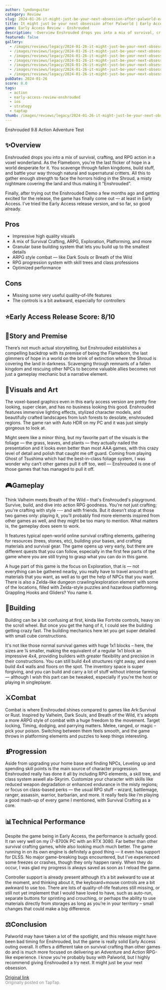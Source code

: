 ```yaml
---
author: lyndonguitar
category: Review
slug: 2024-01-26-it-might-just-be-your-next-obsession-after-palworld-early-access-review-enshrouded
title: It might just be your next obsession after Palworld | Early Access Review - Enshrouded
game: Early Access Review - Enshrouded
description: ✨Overview Enshrouded drops you into a mix of survival, crafting, and RPG action in a voxel wonderland. As the Flameborn, you're the last flicker of hope in a world desperate for it. You scavenge through fallen kingdoms, build stuff, and battle your way through natural and supernatural critters. All this to gather enough strength to face the horrors hiding in the Shroud, a misty nightmare covering the land and thus making it “Enshrouded”.
featured: false
gallery:
  - /images/reviews/legacy/2024-01-26-it-might-just-be-your-next-obsession-after-palworld--early-access-review---enshrouded-0.avif
  - /images/reviews/legacy/2024-01-26-it-might-just-be-your-next-obsession-after-palworld--early-access-review---enshrouded-1.avif
  - /images/reviews/legacy/2024-01-26-it-might-just-be-your-next-obsession-after-palworld--early-access-review---enshrouded-2.avif
  - /images/reviews/legacy/2024-01-26-it-might-just-be-your-next-obsession-after-palworld--early-access-review---enshrouded-3.avif
  - /images/reviews/legacy/2024-01-26-it-might-just-be-your-next-obsession-after-palworld--early-access-review---enshrouded-4.avif
  - /images/reviews/legacy/2024-01-26-it-might-just-be-your-next-obsession-after-palworld--early-access-review---enshrouded-5.avif
  - /images/reviews/legacy/2024-01-26-it-might-just-be-your-next-obsession-after-palworld--early-access-review---enshrouded-6.avif
pubDate: 2024-01-26
score: 8.0
tags:
  - action
  - early-access-review-enshrouded
  - ios
  - strategy
  - taptap
thumb: /images/reviews/legacy/2024-01-26-it-might-just-be-your-next-obsession-after-palworld--early-access-review---enshrouded-0.avif
---
```


Enshrouded
9.8
Action
Adventure
Test


## ✨Overview
Enshrouded drops you into a mix of survival, crafting, and RPG action in a voxel wonderland. As the Flameborn, you're the last flicker of hope in a world desperate for it. You scavenge through fallen kingdoms, build stuff, and battle your way through natural and supernatural critters. All this to gather enough strength to face the horrors hiding in the Shroud, a misty nightmare covering the land and thus making it “Enshrouded”.

Finally, after trying out the Enshrouded Demo a few months ago and getting excited for the release, the game has finally come out — at least in Early Access. I’ve tried the Early Access release version, and so far, so good already.




## Pros
- Impressive high quality visuals
- A mix of Survival Crafting, ARPG, Exploration, Platforming, and more
- Granular base building system that lets you build up to the smallest details
- ARPG style combat — like Dark Souls or Breath of the Wild
- RPG progression system with skill trees and class professions
- Optimized performance





## Cons
- Missing some very useful quality-of-life features
- The controls is a bit awkward, especially for controllers



## ⭐️Early Access Release Score: 8/10


## 📖Story and Premise
There’s not much actual storytelling, but Enshrouded establishes a compelling backdrop with its premise of being the Flameborn, the last glimmers of hope in a world on the brink of extinction where the Shroud is covering the land in darkness. Scavenging through remnants of a fallen kingdom and rescuing other NPCs to become valuable allies becomes not just a gameplay mechanic but a narrative element.


## 🎨Visuals and Art
The voxel-based graphics even in this early access version are pretty fine looking, super clean, and has no business looking this good. Enshrouded features immersive lighting effects, stylized character models, and beautifully crafted landscapes from lush forests to desolate, enshrouded regions. The game ran with Auto HDR on my PC and it was just simply gorgeous to look at.

Might seem like a minor thing, but my favorite part of the visuals is the foliage — the grass, leaves, and plants — they actually nailed the presentation and it looks even better than most AAA games, with this crazy level of detail and polish that caught me off guard. Coming from playing Ghost of Tsushima which had the best-in-class foliage system, I was wonder why can’t other games pull it off too, well — Enshrouded is one of those games that has managed to pull it off.


## 🎮Gameplay
Think Valheim meets Breath of the Wild – that's Enshrouded's playground. Survive, build, and dive into action RPG goodness. You're not just crafting; you're crafting with style --- and with friends. But it doesn’t stop at those two games only: playing it, you’ll probably find more elements inspired from other games as well, and they might be too many to mention. What matters is, the gameplay does seem to work.

It features typical open-world online survival crafting elements, gathering for resources (trees, stones, etc), building your bases, and crafting materials and survival gear. The game opens up very early, but there are different quests that you can follow, especially in the first few parts of the game where you are still trying to grasp what you can do in this game.

A huge part of this game is the focus on Exploration, that is — not everything can be gathered nearby, you really have to travel around to get materials that you want, as well as to get the help of NPCs that you want. There is also a Zelda-like dungeon crawling/exploration element with some of the locations, filled with Zelda-style puzzles and hazardous platforming. Grappling Hooks and Gliders? You name it.


## 🔨Building
Building can be a bit confusing at first, kinda like Fortnite controls, heavy on the scroll wheel. But once you get the hang of it, I could see the building getting crazy fast.  The building mechanics here let you get super detailed with small cube constructions.

It's not like those normal survival games with huge 1x1 blocks – here, the sizes are ¼ smaller, making the equivalent of a regular 1x1 block an impressive 4x4, providing builders with greater flexibility and precision in their constructions. You can still build 4x4 structures right away, and even build 4x4 walls and floors on the spot. The inventory space is super forgiving, and you can build and carry a lot of stuff without intense farming — although I wish this part can be tweaked, especially if you’re the host or playing in singleplayer.


## ⚔️Combat

Combat is where Enshrouded shines compared to games like Ark:Survival or Rust. Inspired by Valheim, Dark Souls, and Breath of the Wild, it's adopts a more ARPG style of combat with a huge freedom to the movement. Target locking, Timing, dodging, and parrying matters. Melee, ranged, or magic – pick your poison. Switching between them feels smooth, and the game throws in platforming elements and puzzles to keep things interesting.


## ⏫Progression

Aside from upgrading your home base and finding NPCs, Leveling up and spending skill points is the main source of character progression. Enshrouded really has done it all by including RPG elements, a skill tree, and class system aswell ala-Skyrim. Customize your character with skills like reduced weapon degradation or enhanced endurance in the misty regions; or focus on class-based perks — the usual RPG stuff – wizard, battlemage, ranger, assassin, warrior, barbarian, and more. It really feels like i’m playing a good mash-up of every game I mentioned, with Survival Crafting as a core.


## 📊Technical Performance

Despite the game being in Early Access, the performance is actually good. It ran very well on my i7-8700k PC with an RTX 3080. Far better than other survival crafting games, while also looking much much better. The game running in on its own engine is definitely a good thing — it even has support for DLSS. No major game-breaking bugs encountered, but I've experienced some freezes or crashes, though they only happen rarely. When they do occur, I was glad my progress is always saved as soon as I reload the game.

Controller support is already present although it’s a bit awkward to use at the moment, and thinking about it, the keyboard+mouse controls are a bit awkward to use too. There are lots of quality-of-life features still missing, or still not yet implement that I would have loved to have, such as auto-run, separate buttons for sprinting and crouching, or perhaps the ability to use materials directly from storages as long as you’re in your territory – small changes that could make a big difference.


## ⚖️Conclusion
Palworld may have taken a lot of the spotlight, and this release might have been bad timing for Enshrouded, but the game is really solid Early Access outing overall. It offers a different take on survival crafting than other games do and is much more focused on delivering an Adventure and Action RPG-like experience. I know you're probably busy with Palworld, but I highly recommend giving Enshrouded a try next. It might just be your next obsession.

[Original link](https://www.taptap.io/post/6869691)<br><span style="font-size: 0.95em; color: #888;">Originally posted on TapTap.</span>